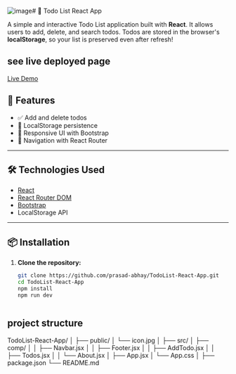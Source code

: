 ![image]((https://github.com/user-attachments/assets/ce37fa59-f846-4d0c-bba0-9411ef1c1c18))# 📝 Todo List React App

A simple and interactive Todo List application built with **React**. It allows users to add, delete, and search todos. Todos are stored in the browser's **localStorage**, so your list is preserved even after refresh!

## see live deployed page

[Live Demo](https://prasad-abhay.github.io/TodoList-React-App/#/)

## 🚀 Features

- ✅ Add and delete todos
- 💾 LocalStorage persistence
- 🎨 Responsive UI with Bootstrap
- 🧭 Navigation with React Router

---

## 🛠️ Technologies Used

- [React](https://reactjs.org/)
- [React Router DOM](https://reactrouter.com/)
- [Bootstrap](https://getbootstrap.com/)
- LocalStorage API

---

## 📦 Installation

1. **Clone the repository:**

   ```bash
   git clone https://github.com/prasad-abhay/TodoList-React-App.git
   cd TodoList-React-App
   npm install
   npm run dev



## project structure

TodoList-React-App/
│
├── public/
│   └── icon.jpg
│
├── src/
│   ├── comp/
│   │   ├── Navbar.jsx
│   │   ├── Footer.jsx
│   │   ├── AddTodo.jsx
│   │   ├── Todos.jsx
│   │   └── About.jsx
│   ├── App.jsx
│   └── App.css
│
├── package.json
└── README.md
